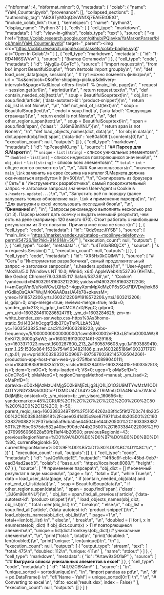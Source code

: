 {
  "nbformat": 4,
  "nbformat_minor": 0,
  "metadata": {
    "colab": {
      "name": "YaM_Counter.ipynb",
      "provenance": [],
      "collapsed_sections": [],
      "authorship_tag": "ABX9TyMOqQ3vWNfXj7EAIEEtOEtG",
      "include_colab_link": true
    },
    "kernelspec": {
      "name": "python3",
      "display_name": "Python 3"
    }
  },
  "cells": [
    {
      "cell_type": "markdown",
      "metadata": {
        "id": "view-in-github",
        "colab_type": "text"
      },
      "source": [
        "<a href=\"https://colab.research.google.com/github/PQlavka/YaMarketParser/blob/main/YaM_Counter.ipynb\" target=\"_parent\"><img src=\"https://colab.research.google.com/assets/colab-badge.svg\" alt=\"Open In Colab\"/></a>"
      ]
    },
    {
      "cell_type": "markdown",
      "metadata": {
        "id": "f-RD4NI6SWVw"
      },
      "source": [
        "Виктор Остапюк\n"
      ]
    },
    {
      "cell_type": "code",
      "metadata": {
        "id": "AjygEu-0GyTc"
      },
      "source": [
        "import requests\n",
        "from bs4 import BeautifulSoup\n",
        "from itertools import groupby\n",
        "\n",
        "def load_user_data(page, session):\n",
        "  # тут можно поменять фильтры\n",
        "  url = '%s&onstock=0&offer-shipping=pickup&delivery-interval=5&page=%d&local-offers-first=1' % (main_link, page)\n",
        "  request = session.get(url)\n",
        "  #print(url)\n",
        "  return request.text\n",
        "\n",
        "def contain_needed_obj(text):\n",
        "  soup = BeautifulSoup(text)\n",
        "  obj_list = soup.find('article', {'data-autotest-id': 'product-snippet'})\n",
        "  return obj_list is not None\n",
        "\n",
        "def not_end_of_list(text):\n",
        "  soup = BeautifulSoup(text)\n",
        "  endol = soup.find('a', {'aria-label': 'Следующая страница'})\n",
        "  return endol is not None\n",
        "\n",
        "def other_regions_span(text):\n",
        "  soup = BeautifulSoup(text)\n",
        "  span = soup.find('span', {'class': '_3J6m98nXNU'})\n",
        "  return span is not None\n",
        "\n",
        "def load_objects_names(dict, data):\n",
        "  for obj in data:\n",
        "    dict.append(obj.find('span', {'data-tid' : 'ce80a508'}).contents[0])\n"
      ],
      "execution_count": null,
      "outputs": []
    },
    {
      "cell_type": "markdown",
      "metadata": {
        "id": "tpPcaeqMO_my"
      },
      "source": [
        "## **Парсер для Я.Маркет**\n",
        "* `unique` - `list[string]` - список уникальных элементов\n",
        "* `doubled` - `list[int]` - список индексов повторяющихся значений\n",
        "* `obj_dict` - `list[string]` - список всех элементов\n",
        "* `total` - `int` - общее кол-во элементов \n",
        "\n",
        "### Как использовать\n",
        "значение `main_link` заменить на свое (ссылка на каталог Я.Маркета должна оканчиваться атрибутом lr (lr=50))\n",
        "\n",
        "Cкопировать из браузера (\"Сеть\" в \"Инструментах разработчика\", самый продолжительный запрос -> заголовки запроса) значения User-Agent и Cookie в `s.headers.update(...)`\n",
        "\n",
        "Запустить всё по порядку (далее запускать только обновление `main_link` и применение парсера)\n",
        "\n",
        "Для выгрузки в excel использовать последний блок\n",
        "\n",
        "**Внимание!**\n",
        "\n",
        "Запросы рекомендую выполнять несколько раз (от 3). Парсер может дать осечку и выдать меньший результат, чем есть на деле (например: 120 вместо 670). Стоит работать с наибольшим результатом из 3-ех попыток. Причина мне пока не ясна :(\n"
      ]
    },
    {
      "cell_type": "code",
      "metadata": {
        "id": "Qdz9ezcJiYSB"
      },
      "source": [
        "main_link = 'https://market.yandex.ru/catalog--mobilnye-telefony-v-permi/54726/list?hid=91491&lr=50'"
      ],
      "execution_count": null,
      "outputs": []
    },
    {
      "cell_type": "code",
      "metadata": {
        "id": "u4Tn0xRBQjCX"
      },
      "source": [
        "s = requests.Session() "
      ],
      "execution_count": null,
      "outputs": []
    },
    {
      "cell_type": "code",
      "metadata": {
        "id": "XR5Hx0kCQlMV"
      },
      "source": [
        "# \"Сеть\" в \"Инструментах разработчика\", самый продолжительный запрос -> заголовки запроса\n",
        "s.headers.update({\n",
        "        'User-Agent': 'Mozilla/5.0 (Windows NT 10.0; Win64; x64) AppleWebKit/537.36 (KHTML, like Gecko) Chrome/79.0.3945.117 Safari/537.36',\n",
        "        'Cookie': 'yandexuid=9490329181603212206; yuidss=9490329181603212206; i=+mCagWm6/uNoWCwLQHp3+4gpyXpmMpXdMz0P6sSGd71DVDwjhxk68r/GdIiqOsQAAFWujM40GAADasUA4b78+zkevsM=; ymex=1918572206.yrts.1603212206#1918572206.yrtsi.1603212206; is_gdpr=0; cmp-merge=true; reviews-merge=true; mda=0; yandex_gid=213; is_gdpr_b=CMCAZxD/BygC; gdpr=0; _ym_uid=1603284610286524761; _ym_d=1603284625; zm=m-white_bender_zen-ssr.webp.css-https%3As3home-static_5tH4334hOcgqf3db37CyTmPLLbA%3Al; yc=1603543825.zen.cacS%3A1603288223; yabs-frequency=/5/0000000000000000/1cwmS9K0002eFK3xLB1mbG000AWz8EnKi72L0000g3qW/; ar=1603289130021461-829168; yp=1603371023.nwcst.1603287600_213_2#1605876608.ygu.1#1603889410.szm.1_25:1536x864:1536x754#1634821186.p_sw.1603285186#1603371797.ln_tp.01; ys=wprid.1603293331209667-697597603921457095042661-production-app-host-man-web-yp-275#bnrd.0899040111; skid=1840083581603352513; visits=1603284015-1603284015-1603352513; js=1; dcm=1; mOC=1; fonts-loaded=1; VS=0; ugcp=1; oMaSefD=1; oCnCPoS=1; pMaMeoG=1; regionChangeMethod=manual; _ym_isad=2; oMaPrfD=1; spravka=dD0xNjAzMzU4Mjg5O2k9MjEzLjg3LjQ1LjQ1O3U9MTYwMzM1ODI4OTYzNDY3Mzk0ODtoPTI3MDU4ZTA4YzQ5ZTRiMmIzOTA4NmJmZWJmZDdjMjBk; onstock=0; _ym_visorc=b; _ym_visorc_160656=b; yandexmarket=48%2CRUR%2C1%2C%2C%2C%2C2%2C0%2C0%2C50%2C0%2C0%2C12%2C0; lr=50; parent_reqid_seq=1603383349749%2F51654262a03f4c5f9f2700c744b20500%2C1603383418918%2Fcaee0341d35c9ce871971fcb44b20500%2C1603383790882%2F37b6da5af9dba0ae44504be144b20500%2C1603383887501%2Ff5be0575dc532a40be990de744b20500%2C1603384022006%2F9e3769956066928a50fb11ef44b20500; previousRegionId=43; previousRegionName=%D0%9A%D0%B0%D0%B7%D0%B0%D0%BD%D1%8C; currentRegionId=50; currentRegionName=%D0%9F%D0%B5%D1%80%D0%BC%D1%8C'\n",
        "    })"
      ],
      "execution_count": null,
      "outputs": []
    },
    {
      "cell_type": "code",
      "metadata": {
        "id": "syJQoWucje1E",
        "outputId": "14ff8c6f-cb1c-45bd-9eb7-ead34ad2aeb3",
        "colab": {
          "base_uri": "https://localhost:8080/",
          "height": 67
        }
      },
      "source": [
        "# применение парсера\n",
        "obj_dict = [] # конечный результат в виде массива\n",
        "page = 1\n",
        "total = 0\n",
        "while True:\n",
        "  data = load_user_data(page, s)\n",
        "  if (contain_needed_obj(data) and not_end_of_list(data)):\n",
        "    soup = BeautifulSoup(data)\n",
        "    if other_regions_span(data):\n",
        "      span = soup.find('span', {'class': '_3J6m98nXNU'})\n",
        "      obj_list = span.find_all_previous('article', {'data-autotest-id': 'product-snippet'})\n",
        "      load_objects_names(obj_dict, obj_list)\n",
        "      total+=len(obj_list) \n",
        "      break\n",
        "  else:\n",
        "    obj_list = soup.find_all('article', {'data-autotest-id': 'product-snippet'})\n",
        "    load_objects_names(obj_dict, obj_list)\n",
        "    page+=1 \n",
        "    total+=len(obj_list) \n",
        "  else:\n",
        "    break\n",
        "\n",
        "doubled = [i for i, x in enumerate(obj_dict) if obj_dict.count(x) > 1] # повторяющиеся элементы\n",
        "unique = list(dict.fromkeys(obj_dict)) # уникальные элементы\n",
        "\n",
        "print(\"total: \", total)\n",
        "print(\"doubled: \", len(doubled))\n",
        "print(\"unique: \", len(unique))\n",
        "\n"
      ],
      "execution_count": null,
      "outputs": [
        {
          "output_type": "stream",
          "text": [
            "total:  475\n",
            "doubled:  112\n",
            "unique:  411\n"
          ],
          "name": "stdout"
        }
      ]
    },
    {
      "cell_type": "markdown",
      "metadata": {
        "id": "Artaw9zGO1aP"
      },
      "source": [
        "## **Выгрузка списка уникальных элементов в excel**"
      ]
    },
    {
      "cell_type": "code",
      "metadata": {
        "id": "f4IL9ZCBKAmY"
      },
      "source": [
        "\n",
        "unique_sorted = sorted(unique)\n",
        "\n",
        "import pandas as pd\n",
        "\n",
        "df = pd.DataFrame() \n",
        "df['Name - YaM'] = unique_sorted[0::1] \n",
        "  \n",
        "# Converting to excel \n",
        "df.to_excel('result.xlsx', index = False) "
      ],
      "execution_count": null,
      "outputs": []
    }
  ]
}
